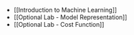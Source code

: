 - [[Introduction to Machine Learning]]
- [[Optional Lab - Model Representation]]
- [[Optional Lab - Cost Function]]